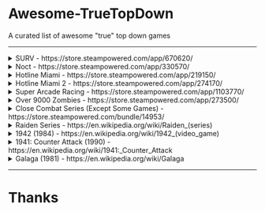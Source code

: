 # Awesome-TrueTopDown
A curated list of awesome "true" top down games

---

<details>
<summary>SURV - https://store.steampowered.com/app/670620/</summary>

![](https://cdn.akamai.steamstatic.com/steam/apps/670620/ss_097b497816fa80cc4c435ebea7a27884b6425b3e.jpg)
![](https://cdn.akamai.steamstatic.com/steam/apps/670620/ss_6917cbe34875e6a61779af5c042a482a042aeb5b.jpg)
![](https://cdn.akamai.steamstatic.com/steam/apps/670620/ss_2bfa7252d56d50fd3f1d166d71fe039291db68a8.jpg)
![](https://cdn.akamai.steamstatic.com/steam/apps/670620/ss_3226e8cc813f7c96c03573a50780f2f234b8d853.jpg)
![](https://cdn.akamai.steamstatic.com/steam/apps/670620/ss_6bfa6e4d7894a0c5e5dbad395df078d279b2a84a.jpg)

</details>

<details>
<summary>Noct - https://store.steampowered.com/app/330570/</summary>

![](https://cdn.akamai.steamstatic.com/steam/apps/330570/ss_368e4dc3ccb4fbec7bd6becf645ebd971750bbda.jpg)
![](https://cdn.akamai.steamstatic.com/steam/apps/330570/ss_810f0e2235780d2833f26e8bb0b524ed132cc6fd.jpg)
![](https://cdn.akamai.steamstatic.com/steam/apps/330570/ss_feaeed14576352d1b14c833d4d709b6fbba4e752.jpg)
![](https://cdn.akamai.steamstatic.com/steam/apps/330570/ss_60e075b4b9a76e7b78779062ab8011a9ced2f141.jpg)
![](https://cdn.akamai.steamstatic.com/steam/apps/330570/ss_70b545fc5a017037f5a1f69616a946d760b1c778.jpg)

</details>

<details>
<summary>Hotline Miami - https://store.steampowered.com/app/219150/</summary>

![](https://cdn.akamai.steamstatic.com/steam/apps/219150/ss_263387d83df0626c58a484baa8f78f9394074b76.jpg)
![](https://cdn.akamai.steamstatic.com/steam/apps/219150/ss_bdf28f59652e53e725d96d94cdc8db97fc277cf2.jpg)
![](https://cdn.akamai.steamstatic.com/steam/apps/219150/ss_a868b45895c06a2e45a6f6a8646c4574b0157525.jpg)
![](https://cdn.akamai.steamstatic.com/steam/apps/219150/ss_a2aa276b25345368d00338cfe54ebbcfa0c60168.jpg)
![](https://cdn.akamai.steamstatic.com/steam/apps/219150/ss_75386edf15a48d844dc28ffdc61eb5c458d68533.jpg)

</details>

<details>
<summary>Hotline Miami 2 - https://store.steampowered.com/app/274170/</summary>

![](https://cdn.akamai.steamstatic.com/steam/apps/274170/ss_b2a76d2c605c7e54bf3e2ba43f835698d0bd6441.jpg)
![](https://cdn.akamai.steamstatic.com/steam/apps/274170/ss_7d408d8713d6bf44bca41098f3ac4b41cc7ea024.jpg)
![](https://cdn.akamai.steamstatic.com/steam/apps/274170/ss_f32629d89b262b2913134483042a6ca78e2dbe83.jpg)
![](https://cdn.akamai.steamstatic.com/steam/apps/274170/ss_2b7b82c0b00ec5b8db41eef69af943304141392a.jpg)
![](https://cdn.akamai.steamstatic.com/steam/apps/274170/ss_d17f2f2e7b8cb2b58142e4eb58204a34b54073ee.jpg)

</details>

<details>
<summary>Super Arcade Racing - https://store.steampowered.com/app/1103770/</summary>

![](https://cdn.akamai.steamstatic.com/steam/apps/1103770/ss_59c68c39de200de82f13729f8edd6b9fa21b8d9e.jpg)
![](https://cdn.akamai.steamstatic.com/steam/apps/1103770/ss_c5b6d9a7cf19f1b44b706be819b100733af5888f.jpg)
![](https://cdn.akamai.steamstatic.com/steam/apps/1103770/ss_f6370cb4d4f8199b2f76c463479b8bf556d71f30.jpg)
![](https://cdn.akamai.steamstatic.com/steam/apps/1103770/ss_b2bf8f5755d7c32695fef132e6489ee7fdbff1c1.jpg)
![](https://cdn.akamai.steamstatic.com/steam/apps/1103770/ss_014e32373b3c28413a1fd3b169e8fbcc08dd0569.jpg)

</details>

<details>
<summary>Over 9000 Zombies - https://store.steampowered.com/app/273500/</summary>

![](https://cdn.akamai.steamstatic.com/steam/apps/273500/ss_5082c2b133c764fdc6e05906b2fe8169e8d6eb0d.jpg)
![](https://cdn.akamai.steamstatic.com/steam/apps/273500/ss_15f19b1edb400c5215cd9e3345527d88609c4210.jpg)
![](https://cdn.akamai.steamstatic.com/steam/apps/273500/ss_04dd556708d7d52d6be0d8a617181baf8e59bb26.jpg)
![](https://cdn.akamai.steamstatic.com/steam/apps/273500/ss_f102cf2145bf39d99f2a0bf5f47676e20f6a2470.jpg)
![](https://cdn.akamai.steamstatic.com/steam/apps/273500/ss_bc41cfa33468ca35e9d4a7cd6e8556fe6dd076e4.jpg)

</details>

<details>
<summary>Close Combat Series (Except Some Games) - https://store.steampowered.com/bundle/14953/</summary>

![](https://cdn.akamai.steamstatic.com/steam/apps/297750/ss_b5012d62f5af6ee57aef399455e1eb2d29190158.jpg)
![](https://cdn.akamai.steamstatic.com/steam/apps/368220/ss_06e5dc6fb9dd7d426fbb7aff5e647f914b89e7f2.jpg)
![](https://cdn.akamai.steamstatic.com/steam/apps/936530/ss_99bca09e49072ae8fa0e67630268cb73b5f10a4a.jpg)
![](https://cdn.akamai.steamstatic.com/steam/apps/1272130/ss_280f42893ad03a6658a51146e3710ede7a0173bc.jpg)
![](https://cdn.akamai.steamstatic.com/steam/apps/1272110/ss_3b4a236fed7ffffe8d646faef0a3d51311de9d2a.jpg)

</details>

<details>
<summary>Raiden Series - https://en.wikipedia.org/wiki/Raiden_(series)</summary>

![](https://i.ytimg.com/vi/1-5wjp4-RV8/maxresdefault.jpg)
![](http://romhustler.net/img/screenshots/mame_new/ingame/raiden2c.png)
![](https://i.987967.xyz/screenshot/19/r/raidendxu.png)

</details>

<details>
<summary>1942 (1984) - https://en.wikipedia.org/wiki/1942_(video_game)</summary>

![](https://upload.wikimedia.org/wikipedia/en/thumb/c/c3/ARC_1942_%28Midway_-_Last_32_Stage%29.png/220px-ARC_1942_%28Midway_-_Last_32_Stage%29.png)
![](https://gamefabrique.com/storage/screenshots/nes/1942-09.png)
![](https://www.oldgames.sk/images/assets/arcade/1942c/scrGameplay.png)

</details>

<details>
<summary>1941: Counter Attack (1990) - https://en.wikipedia.org/wiki/1941:_Counter_Attack</summary>

![](https://upload.wikimedia.org/wikipedia/en/thumb/1/19/ARC_1941_-_Counter_Attack.png/220px-ARC_1941_-_Counter_Attack.png)
![](https://i.987967.xyz/previews/1941r1.png)
![](https://www.oldgames.sk/images/oldgames/action/1941/1941-counter-attack-arcade-scr-title.png)

</details>

<details>
<summary>Galaga (1981) - https://en.wikipedia.org/wiki/Galaga</summary>

![](https://i.ytimg.com/vi/dvjapcHsqXY/hqdefault.jpg)
![](https://almalibrestudios.com/wp-content/uploads/2022/01/Galaga-Cover-web.jpg)
![](https://www.retrogames.cz/games/018/NES-gameplay.gif)

</details>

---
# Thanks
